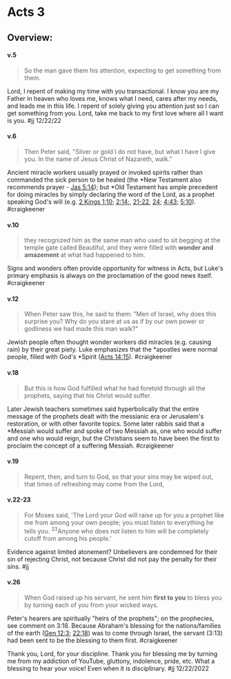 # Acts 3

## Overview:


#### v.5
>So the man gave them his attention, expecting to get something from them.

Lord, I repent of making my time with you transactional. I know you are my Father in heaven who loves me, knows what I need, cares after my needs, and leads me in this life. I repent of solely giving you attention just so I can get something from you. Lord, take me back to my first love where all I want is you.
#jj 12/22/22

#### v.6
>Then Peter said, "Silver or gold I do not have, but what I have I give you. In the name of Jesus Christ of Nazareth, walk."

Ancient miracle workers usually prayed or invoked spirits rather than commanded the sick person to be healed (the \*New Testament also recommends prayer - [Jas 5:14](James5#v.14)); but \*Old Testament has ample precedent for doing miracles by simply declaring the word of the Lord, as a prophet speaking God's will (e.g. [2 Kings 1:10](2Kings1#v.10); [2:14](2Kings2#v.14);, [21-22](2Kings2#v.21-22), [24](2Kings2#v.24); [4:43](2Kings4#v.43); [5:10](2Kings5#v.10)).
#craigkeener 

#### v.10
>they recognized him as the same man who used to sit begging at the temple gate called Beautiful, and they were filled with **wonder and amazement** at what had happened to him.

Signs and wonders often provide opportunity for witness in Acts, but Luke's primary emphasis is always on the proclamation of the good news itself.
#craigkeener 

#### v.12
>When Peter saw this, he said to them: "Men of Israel, why does this surprise you? Why do you stare at us as if by our own power or godliness we had made this man walk?"

Jewish people often thought wonder workers did miracles (e.g. causing rain) by their great piety. Luke emphasizes that the \*apostles were normal people, filled with God's \*Spirit ([Acts 14:15](Acts14#v.15)).
#craigkeener 

#### v.18
>But this is how God fulfilled what he had foretold through all the prophets, saying that his Christ would suffer.

Later Jewish teachers sometimes said hyperbolically that the entire message of the prophets dealt with the messianic era or Jerusalem's restoration, or with other favorite topics. Some later rabbis said that a \*Messiah would suffer and spoke of two Messiah as, one who would suffer and one who would reign, but the Christians seem to have been the first to proclaim the concept of a suffering Messiah.
#craigkeener 

#### v.19
>Repent, then, and turn to God, so that your sins may be wiped out, that times of refreshing may come from the Lord,

#### v.22-23
>For Moses said, 'The Lord your God will raise up for you a prophet like me from among your own people; you must listen to everything he tells you. <sup>23</sup>Anyone who does not listen to him will be completely cutoff from among his people.'

Evidence against limited atonement? Unbelievers are condemned for their sin of rejecting Christ, not because Christ did not pay the penalty for their sins.
#jj 

#### v.26
>When God raised up his servant, he sent him **first to you** to bless you by turning each of you from your wicked ways.

Peter's hearers are spiritually "heirs of the prophets"; on the prophecies, see comment on 3:18. Because Abraham's blessing for the nations/families of the earth ([Gen 12:3](Genesis12#v.3); [22:18](Genesis22#v.18)) was to come through Israel, the servant (3:13) had been sent to be the blessing to them first.
#craigkeener 

Thank you, Lord, for your discipline. Thank you for blessing me by turning me from my addiction of YouTube, gluttony, indolence, pride, etc. What a blessing to hear your voice! Even when it is disciplinary.
#jj 12/22/2022
